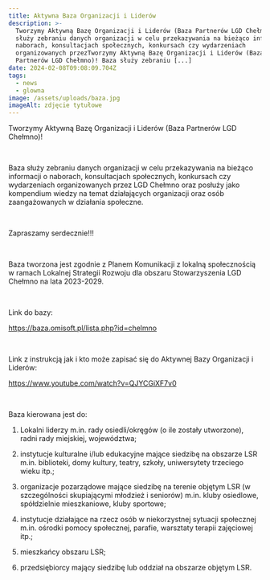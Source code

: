 ```yaml
---
title: Aktywna Baza Organizacji i Liderów
description: >-
  Tworzymy Aktywną Bazę Organizacji i Liderów (Baza Partnerów LGD Chełmno)!Baza
  służy zebraniu danych organizacji w celu przekazywania na bieżąco informacji o
  naborach, konsultacjach społecznych, konkursach czy wydarzeniach
  organizowanych przezTworzymy Aktywną Bazę Organizacji i Liderów (Baza
  Partnerów LGD Chełmno)! Baza służy zebraniu [...]
date: 2024-02-08T09:08:09.704Z
tags:
  - news
  - glowna
image: /assets/uploads/baza.jpg
imageAlt: zdjęcie tytułowe
---
```

Tworzymy Aktywną Bazę Organizacji i Liderów (Baza Partnerów LGD Chełmno)!

 <br>

Baza służy zebraniu danych organizacji w celu przekazywania na bieżąco informacji o naborach, konsultacjach społecznych, konkursach czy wydarzeniach organizowanych przez LGD Chełmno oraz posłuży jako kompendium wiedzy na temat działających organizacji oraz osób zaangażowanych w działania społeczne.

 <br>

Zapraszamy serdecznie!!!

 <br>

Baza tworzona jest zgodnie z Planem Komunikacji z lokalną społecznością w ramach Lokalnej Strategii Rozwoju dla obszaru Stowarzyszenia LGD Chełmno na lata 2023-2029.

 <br>

Link do bazy:

https://baza.omisoft.pl/lista.php?id=chelmno

 <br>

Link z instrukcją jak i kto może zapisać się do Aktywnej Bazy Organizacji i Liderów:

https://www.youtube.com/watch?v=QJYCGiXF7v0

 <br>

Baza kierowana jest do:

1. Lokalni liderzy m.in. rady osiedli/okręgów (o ile zostały utworzone), radni rady miejskiej, województwa;

2. instytucje kulturalne i/lub edukacyjne mające siedzibę na obszarze LSR m.in. biblioteki, domy kultury, teatry, szkoły, uniwersytety trzeciego wieku itp.;

3. organizacje pozarządowe mające siedzibę na terenie objętym LSR (w szczególności skupiającymi młodzież i seniorów) m.in. kluby osiedlowe, spółdzielnie mieszkaniowe, kluby sportowe;

4. instytucje działające na rzecz osób w niekorzystnej sytuacji społecznej m.in. ośrodki pomocy społecznej, parafie, warsztaty terapii zajęciowej itp.;

5. mieszkańcy obszaru LSR;

6. przedsiębiorcy mający siedzibę lub oddział na obszarze objętym LSR.

